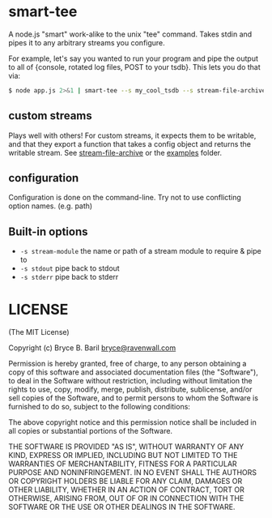 smart-tee
=========

A node.js "smart" work-alike to the unix "tee" command. Takes stdin and pipes it to any arbitrary streams you configure.

For example, let's say you wanted to run your program and pipe the output to all of {console, rotated log files, POST to your tsdb}. This lets you do that via:

```bash
$ node app.js 2>&1 | smart-tee --s my_cool_tsdb --s stream-file-archive --s stdout --path logs/app-%Y-%m-%d.log --compress true
```

custom streams
--------------

Plays well with others! For custom streams, it expects them to be writable, and that they export a function that takes a config object and returns the writable stream. See [stream-file-archive](http://npm.im/stream-file-archive) or the [examples](https://github.com/brycebaril/smart-tee/tree/master/example) folder.

configuration
-------------

Configuration is done on the command-line. Try not to use conflicting option names. (e.g. path)

Built-in options
----------------

  * `-s stream-module` the name or path of a stream module to require & pipe to
  * `-s stdout` pipe back to stdout
  * `-s stderr` pipe back to stderr

LICENSE
=======

(The MIT License)

Copyright (c) Bryce B. Baril <bryce@ravenwall.com>

Permission is hereby granted, free of charge, to any person obtaining a copy of this software and associated documentation files (the "Software"), to deal in the Software without restriction, including without limitation the rights to use, copy, modify, merge, publish, distribute, sublicense, and/or sell copies of the Software, and to permit persons to whom the Software is furnished to do so, subject to the following conditions:

The above copyright notice and this permission notice shall be included in all copies or substantial portions of the Software.

THE SOFTWARE IS PROVIDED "AS IS", WITHOUT WARRANTY OF ANY KIND, EXPRESS OR IMPLIED, INCLUDING BUT NOT LIMITED TO THE WARRANTIES OF MERCHANTABILITY, FITNESS FOR A PARTICULAR PURPOSE AND NONINFRINGEMENT. IN NO EVENT SHALL THE AUTHORS OR COPYRIGHT HOLDERS BE LIABLE FOR ANY CLAIM, DAMAGES OR OTHER LIABILITY, WHETHER IN AN ACTION OF CONTRACT, TORT OR OTHERWISE, ARISING FROM, OUT OF OR IN CONNECTION WITH THE SOFTWARE OR THE USE OR OTHER DEALINGS IN THE SOFTWARE.
